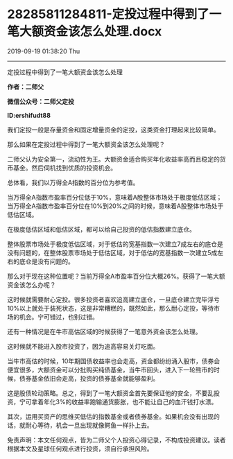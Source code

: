 # 28285811284811-定投过程中得到了一笔大额资金该怎么处理.docx

2019-09-19 01:38:20 Thu

----

   定投过程中得到了一笔大额资金该怎么处理

__作者：二师父__

__微信公众号：二师父定投__

__ID:ershifudt88__

我们定投一般是存量资金和固定增量资金的定投，这类资金打理起来比较简单。

那么如果在定投过程中得到了一笔大额资金该怎么处理呢？

二师父认为安全第一，流动性为王。大额资金适合购买年化收益率高而且稳定的货币基金。然后伺机找到优质的投资机会。

总体看，我们以万得全A指数的百分位为参考值。

当万得全A指数市盈率百分位低于10%，意味着A股整体市场处于极度低估区域；当万得全A指数市盈率百分位在10%到20%之间的时候，意味着A股整体市场处于低估区域。

在极度低估区域和低估区域，都可以给自己投资的低估指数建立底仓。

整体股票市场处于极度低估区域，对于低估的宽基指数一次建立7成左右的底仓是没有问题的，在整体股票市场处于低估区域，对于低估的宽基指数一次建立5成左右的底仓是没有问题的。

那么对于现在这种位置呢？当前万得全A市盈率百分位大概26%。获得了一笔大额资金该怎么办呢？

这时候就需要耐心定投。很多投资者喜欢追高建立底仓，一旦底仓建立完毕浮亏10%以上就处于装死状态，这是非常糟糕的，既然如此，那么耐心定投，等待市场的机会。宁可错过，也别过错。

还有一种情况是在牛市高估区域的时候获得了一笔意外资金该怎么处理。

这时候就不能进入股市投资了，因为追高容易关灯吃面。

当牛市高估的时候，10年期国债收益率也会走高，资金都纷纷涌入股市，债券会便宜很多，大额资金可以分批购买纯债基金，当牛市回头，进入下一轮熊市的时候，债券基金依旧会走高，投资的债券基金就能够盈利。

这是股债轮动策略。总之，得到了一笔大额资金首先要保证他的安全，不要乱投资，宁可拿着年化3%的收益率跑输通货膨胀，也不能让自己的血汗钱打水漂。

其次，运用买资产的思维买低估的指数基金或者债券基金。如果机会没有出现的话，就耐心等待，机会一旦出现就像鳄鱼一样扑上去。

免责声明：本文任何观点，皆为二师父个人投资心得记录，不构成投资建议。读者根据本文及星球任何观点进行投资，须自行承担风险。


